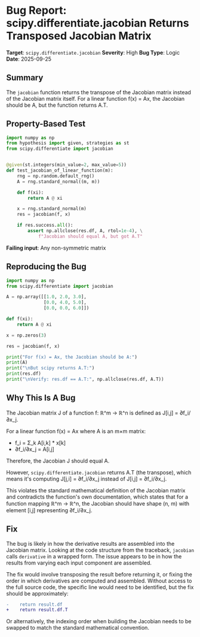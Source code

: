 # Bug Report: scipy.differentiate.jacobian Returns Transposed Jacobian Matrix

**Target**: `scipy.differentiate.jacobian`
**Severity**: High
**Bug Type**: Logic
**Date**: 2025-09-25

## Summary

The `jacobian` function returns the transpose of the Jacobian matrix instead of the Jacobian matrix itself. For a linear function f(x) = Ax, the Jacobian should be A, but the function returns A.T.

## Property-Based Test

```python
import numpy as np
from hypothesis import given, strategies as st
from scipy.differentiate import jacobian


@given(st.integers(min_value=2, max_value=5))
def test_jacobian_of_linear_function(m):
    rng = np.random.default_rng()
    A = rng.standard_normal((m, m))

    def f(xi):
        return A @ xi

    x = rng.standard_normal(m)
    res = jacobian(f, x)

    if res.success.all():
        assert np.allclose(res.df, A, rtol=1e-4), \
            f"Jacobian should equal A, but got A.T"
```

**Failing input**: Any non-symmetric matrix

## Reproducing the Bug

```python
import numpy as np
from scipy.differentiate import jacobian

A = np.array([[1.0, 2.0, 3.0],
              [0.0, 4.0, 5.0],
              [0.0, 0.0, 6.0]])

def f(xi):
    return A @ xi

x = np.zeros(3)

res = jacobian(f, x)

print("For f(x) = Ax, the Jacobian should be A:")
print(A)
print("\nBut scipy returns A.T:")
print(res.df)
print("\nVerify: res.df == A.T:", np.allclose(res.df, A.T))
```

## Why This Is A Bug

The Jacobian matrix J of a function f: ℝ^m → ℝ^n is defined as J[i,j] = ∂f_i/∂x_j.

For a linear function f(x) = Ax where A is an m×m matrix:
- f_i = Σ_k A[i,k] * x[k]
- ∂f_i/∂x_j = A[i,j]

Therefore, the Jacobian J should equal A.

However, `scipy.differentiate.jacobian` returns A.T (the transpose), which means it's computing J[j,i] = ∂f_i/∂x_j instead of J[i,j] = ∂f_i/∂x_j.

This violates the standard mathematical definition of the Jacobian matrix and contradicts the function's own documentation, which states that for a function mapping ℝ^m → ℝ^n, the Jacobian should have shape (n, m) with element [i,j] representing ∂f_i/∂x_j.

## Fix

The bug is likely in how the derivative results are assembled into the Jacobian matrix. Looking at the code structure from the traceback, `jacobian` calls `derivative` in a wrapped form. The issue appears to be in how the results from varying each input component are assembled.

The fix would involve transposing the result before returning it, or fixing the order in which derivatives are computed and assembled. Without access to the full source code, the specific line would need to be identified, but the fix should be approximately:

```diff
-    return result.df
+    return result.df.T
```

Or alternatively, the indexing order when building the Jacobian needs to be swapped to match the standard mathematical convention.